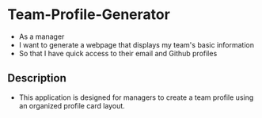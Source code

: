 # Team-Profile-Generator
- As a manager
- I want to generate a webpage that displays my team's basic information
- So that I have quick access to their email and Github profiles

## Description
- This application is designed for managers to create a team profile using an organized profile card layout. 